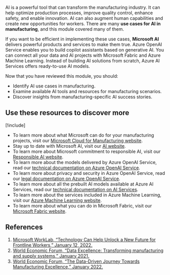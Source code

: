 AI is a powerful tool that can transform the manufacturing industry. It can help optimize production processes, improve quality control, enhance safety, and enable innovation. AI can also augment human capabilities and create new opportunities for workers. There are many **use cases for AI in manufacturing**, and this module covered many of them.

If you want to be efficient in implementing these use cases, **Microsoft AI** delivers powerful products and services to make them true. Azure OpenAI Service enables you to build copilot assistants based on generative AI. You can connect all your data and AI projects with Microsoft Fabric and Azure Machine Learning. Instead of building AI solutions from scratch, Azure AI Services offers ready-to-use AI models.

Now that you have reviewed this module, you should:

* Identify AI use cases in manufacturing.
* Examine available AI tools and resources for manufacturing scenarios.
* Discover insights from manufacturing-specific AI success stories. 

## Use these resources to discover more

[!include[](../../../includes/open-link-in-new-tab-note.md)]

* To learn more about what Microsoft can do for your manufacturing projects, visit our [Microsoft Cloud for Manufacturing website](https://www.microsoft.com/industry/manufacturing/microsoft-cloud-for-manufacturing).
* Stay up to date with Microsoft AI, visit our [AI website](https://www.microsoft.com/ai).
* To learn more about Microsoft commitment to responsible AI, visit our [Responsible AI website](https://www.microsoft.com/ai/responsible-ai).
* To learn more about the models delivered by Azure OpenAI Service, read our [technical documentation on Azure OpenAI Service](/azure/cognitive-services/openai/concepts/models).
* To learn more about privacy and security in Azure OpenAI Service, read our [legal documentation on Azure OpenAI Service](/legal/cognitive-services/openai/data-privacy).
* To learn more about all the prebuilt AI models available at Azure AI Services, read our [technical documentation on AI Services](/azure/cognitive-services/).
* To learn more about the services included in Azure Machine Learning, visit our [Azure Machine Learning website](https://azure.microsoft.com/products/machine-learning/).
* To learn more about what you can do in Microsoft Fabric, visit our [Microsoft Fabric website](https://www.microsoft.com/microsoft-fabric).

## References

1. [Microsoft WorkLab, “Technology Can Help Unlock a New Future for Frontline Workers,” January 12, 2022.](https://www.microsoft.com/en-us/worklab/work-trend-index/technology-unlocks-a-new-future-for-frontline)
1. [World Economic Forum, “Data Excellence: Transforming manufacturing and supply systems,” January 2021.](https://www3.weforum.org/docs/WEF_Data_Excellence_Transforming_manufacturing_2021.pdf)
1. [World Economic Forum, “The Data-Driven Journey Towards Manufacturing Excellence,” January 2022.](https://www3.weforum.org/docs/WEF_The_Data-Driven_Journey_Towards_Manufacturing_Excellence_2022.pdf)
